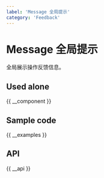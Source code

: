 ```yaml
---
label: 'Message 全局提示'
category: 'Feedback'
---
```


# Message 全局提示

全局展示操作反馈信息。

## Used alone

{{ __component }}

## Sample code

{{ __examples }}

## API

{{ __api }}
